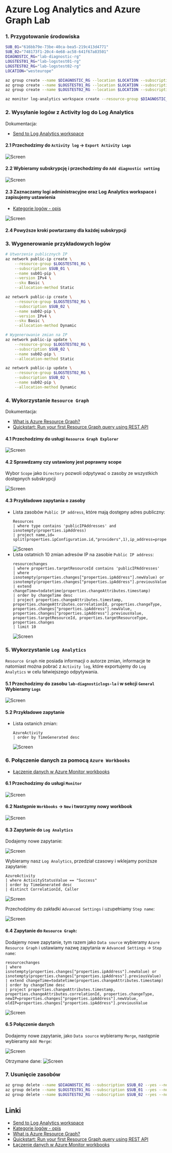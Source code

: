 # Azure Log Analytics and Azure Graph Lab


### 1. Przygotowanie środowiska
```bash
SUB_01="616bb79e-73be-40ca-bea5-219c413d4771"
SUB_02="748173f1-20c4-4e68-ac58-641f67a83501"
DIAGNOSTIC_RG="lab-diagnostic-rg"
LOGSTEST01_RG="lab-logstest01-rg"
LOGSTEST02_RG="lab-logstest02-rg"
LOCATION="westeurope"

az group create --name $DIAGNOSTIC_RG --location $LOCATION --subscription $SUB_02
az group create --name $LOGSTEST01_RG --location $LOCATION --subscription $SUB_01
az group create --name $LOGSTEST02_RG --location $LOCATION --subscription $SUB_02

az monitor log-analytics workspace create --resource-group $DIAGNOSTIC_RG --workspace-name "lab-diagnosticlogs-la" --location $LOCATION --subscription $SUB_02
```

### 2. Wysyłanie logów z Activity log do Log Analytics
Dokumentacja:
* [Send to Log Analytics workspace](https://docs.microsoft.com/en-us/azure/azure-monitor/essentials/activity-log#send-to-log-analytics-workspace)

#### 2.1 Przechodzimy do `Activity log` -> `Export Activity Logs`
![Screen](./img/20220413220528.jpg "Screen")


#### 2.2 Wybieramy subskrypcję i przechodzimy do `Add diagnostic setting`
![Screen](./img/20220413142731.jpg "Screen")


#### 2.3 Zaznaczamy logi administracyjne oraz Log Analytics workspace i zapisujemy ustawienia
* [Kategorie logów - opis](https://docs.microsoft.com/en-us/azure/azure-monitor/essentials/activity-log-schema?WT.mc_id=Portal-Microsoft_Azure_Monitoring#categories)

![Screen](./img/20220413221023.jpg "Screen")

#### 2.4 Powyższe kroki powtarzamy dla każdej subskrypcji


### 3. Wygenerowanie przykładowych logów
```bash
# Utworzenie publicznych IP
az network public-ip create \
    --resource-group $LOGSTEST01_RG \
    --subscription $SUB_01 \
    --name sub01-pip \
    --version IPv4 \
    --sku Basic \
    --allocation-method Static

az network public-ip create \
    --resource-group $LOGSTEST02_RG \
    --subscription $SUB_02 \
    --name sub02-pip \
    --version IPv4 \
    --sku Basic \
    --allocation-method Dynamic

# Wygenerowanie zmian na IP
az network public-ip update \
    --resource-group $LOGSTEST02_RG \
    --subscription $SUB_02 \
    --name sub02-pip \
    --allocation-method Static

az network public-ip update \
    --resource-group $LOGSTEST02_RG \
    --subscription $SUB_02 \
    --name sub02-pip \
    --allocation-method Dynamic
```

### 4. Wykorzystanie `Resource Graph`

Dokumentacja:
* [What is Azure Resource Graph?](https://docs.microsoft.com/en-us/azure/governance/resource-graph/overview)
* [Quickstart: Run your first Resource Graph query using REST API](https://docs.microsoft.com/en-us/azure/governance/resource-graph/first-query-rest-api)

#### 4.1 Przechodzimy do usługi `Resource Graph Explorer`
![Screen](./img/20220413221329.jpg "Screen")

#### 4.2 Sprawdzamy czy ustawiony jest poprawny scope
Wybor `Scope` jako `Directory` pozwoli odpytywać o zasoby ze wszystkich dostępnych subskrypcji

![Screen](./img/20220413145621.jpg "Screen")

#### 4.3 Przykładowe zapytania o zasoby
* Lista zasobów `Public IP address`, które mają dostępny adres publiczny:
  ```kql
  Resources
  | where type contains 'publicIPAddresses' and isnotempty(properties.ipAddress)
  | project name,id= split(properties.ipConfiguration.id,"providers",1),ip_address=properties.ipAddress
  ```
  ![Screen](./img/20220413150111.jpg "Screen")
* Lista ostatnich 10 zmian adresów IP na zasobie `Public IP address`:
  ```kql
  resourcechanges
  | where properties.targetResourceId contains 'publicIPAddresses'
  | where isnotempty(properties.changes["properties.ipAddress"].newValue) or isnotempty(properties.changes["properties.ipAddress"].previousValue)
  | extend changeTime=todatetime(properties.changeAttributes.timestamp) 
  | order by changeTime desc 
  | project properties.changeAttributes.timestamp, properties.changeAttributes.correlationId, properties.changeType, 
  properties.changes["properties.ipAddress"].newValue, 
  properties.changes["properties.ipAddress"].previousValue, 
  properties.targetResourceId, properties.targetResourceType, properties.changes 
  | limit 10
  ```
  ![Screen](./img/20220413154242.jpg "Screen")


### 5. Wykorzystanie `Log Analytics`
`Resource Graph` nie posiada informacji o autorze zmian, informacje te natomiast można pobrać z `Activity log`, które exportujemy do `Log Analytics` w celu łatwiejszego odpytywania.


#### 5.1 Przechodzimy do zasobu `lab-diagnosticlogs-la` i w sekcji `General` Wybieramy `Logs`
![Screen](./img/20220413221650.jpg "Screen")


#### 5.2 Przykładowe zapytanie
* Lista ostanich zmian:
  ```kql
  AzureActivity
  | order by TimeGenerated desc 
  ```
  ![Screen](./img/20220413232419.jpg "Screen")


### 6. Połączenie danych za pomocą `Azure Workbooks`


* [Łączenie danych w Azure Monitor workbooks](https://github.com/microsoft/Application-Insights-Workbooks/blob/1ddc38529f498c209fb3fe21795f607d4cd232b7/Documentation/DataSources/DataSources.md#merge-data-from-different-sources)

#### 6.1 Przechodzimy do usługi `Monitor`
![Screen](./img/20220414115622.jpg "Screen")

#### 6.2 Następnie `Workbooks` -> `New` i tworzymy nowy  workbook
![Screen](./img/20220414115705.jpg "Screen")

#### 6.3 Zapytanie do `Log Analytics`
Dodajemy nowe zapytanie:

![Screen](./img/20220414115920.jpg "Screen")

Wybieramy nasz `Log Analytics`, przedział czasowy i wklejamy poniższe zapytanie:
```kql
AzureActivity
| where ActivityStatusValue == "Success"
| order by TimeGenerated desc 
| distinct CorrelationId, Caller
```

![Screen](./img/20220414120818.jpg "Screen")

Przechodzimy do zakładki `Advanced Settings` i uzupełniamy `Step name`:

![Screen](./img/20220414120959.jpg "Screen")

#### 6.4 Zapytanie do `Resource Graph`:
Dodajemy nowe zapytanie, tym razem jako `Data source` wybieramy `Azure Resource Graph` i ustawiamy nazwę zapytania w `Advanced Settings` -> `Step name`:
```kql
resourcechanges 
| where isnotempty(properties.changes["properties.ipAddress"].newValue) or isnotempty(properties.changes["properties.ipAddress"].previousValue)
| extend changeTime=todatetime(properties.changeAttributes.timestamp) 
| order by changeTime desc 
| project properties.changeAttributes.timestamp, properties.changeAttributes.correlationId, properties.changeType, 
newIP=properties.changes["properties.ipAddress"].newValue, 
oldIP=properties.changes["properties.ipAddress"].previousValue
```
![Screen](./img/20220414122908.jpg "Screen")

#### 6.5 Połączenie danych
Dodajemy nowe zapytanie, jako `Data source` wybieramy `Merge`, następnie wybieramy `Add Merge`:

![Screen](./img/20220414122623.jpg "Screen")

Otrzymane dane:
![Screen](./img/20220414123103.jpg "Screen")


### 7. Usunięcie zasobów
```bash
az group delete --name $DIAGNOSTIC_RG --subscription $SUB_02 --yes --no-wait
az group delete --name $LOGSTEST01_RG --subscription $SUB_01 --yes --no-wait
az group delete --name $LOGSTEST02_RG --subscription $SUB_02 --yes --no-wait
```

## Linki
* [Send to Log Analytics workspace](https://docs.microsoft.com/en-us/azure/azure-monitor/essentials/activity-log#send-to-log-analytics-workspace)
* [Kategorie logów - opis](https://docs.microsoft.com/en-us/azure/azure-monitor/essentials/activity-log-schema?WT.mc_id=Portal-Microsoft_Azure_Monitoring#categories)
* [What is Azure Resource Graph?](https://docs.microsoft.com/en-us/azure/governance/resource-graph/overview)
* [Quickstart: Run your first Resource Graph query using REST API](https://docs.microsoft.com/en-us/azure/governance/resource-graph/first-query-rest-api)
* [Łączenie danych w Azure Monitor workbooks](https://github.com/microsoft/Application-Insights-Workbooks/blob/1ddc38529f498c209fb3fe21795f607d4cd232b7/Documentation/DataSources/DataSources.md#merge-data-from-different-sources)



<!-- 
<details>
  <summary><b><i>Utworzone środowisko</i></b></summary>

![Screen](./img/20210109160110.jpg "Screen")
</details>
